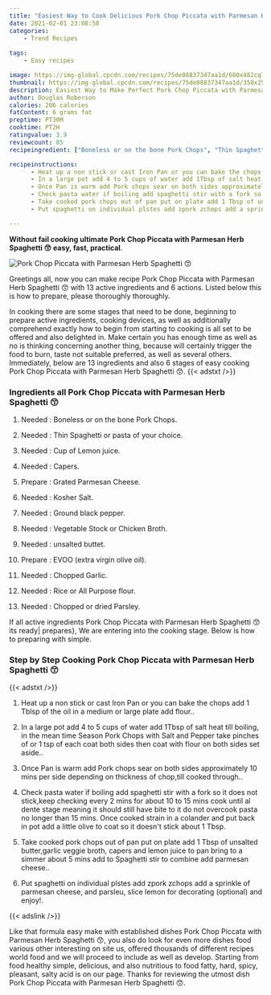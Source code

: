 ```yaml
---
title: "Easiest Way to Cook Delicious Pork Chop Piccata with Parmesan Herb Spaghetti "
date: 2021-02-01 23:08:58
categories:
    - Trend Recipes
    
tags:
    - Easy recipes

image: https://img-global.cpcdn.com/recipes/75de08837347aa1d/680x482cq70/pork-chop-piccata-with-parmesan-herb-spaghetti-😙-recipe-main-photo.jpg
thumbnail: https://img-global.cpcdn.com/recipes/75de08837347aa1d/350x250cq70/pork-chop-piccata-with-parmesan-herb-spaghetti-😙-recipe-main-photo.jpg
description: Easiest Way to Make Perfect Pork Chop Piccata with Parmesan Herb Spaghetti  with 13 ingredients and 6 stages of easy cooking.
author: Douglas Roberson
calories: 206 calories
fatContent: 6 grams fat
preptime: PT30M
cooktime: PT2H
ratingvalue: 3.9
reviewcount: 85
recipeingredient: ["Boneless or on the bone Pork Chops", "Thin Spaghetti or pasta of your choice", "Cup of Lemon juice", "Capers", "Grated Parmesan Cheese", "Kosher Salt", "Ground black pepper", "Vegetable Stock or Chicken Broth", "unsalted buttet", "EVOO extra virgin olive oil", "Chopped Garlic", "Rice or All Purpose flour", "Chopped or dried Parsley"]

recipeinstructions: 
      - Heat up a non stick or cast Iron Pan or you can bake the chops add 1 Tblsp of the oil in a medium or large plate add flour 
      - In a large pot add 4 to 5 cups of water add 1Tbsp of salt heat till boiling in the mean time Season Pork Chops with Salt and Pepper take pinches of or 1 tsp of each coat both sides then coat with flour on both sides set aside 
      - Once Pan is warm add Pork chops sear on both sides approximately 10 mins per side depending on thickness of choptill cooked through 
      - Check pasta water if boiling add spaghetti stir with a fork so it does not stickkeep checking every 2 mins for about 10 to 15 mins cook until al dente stage meaning it should still have bite to it do not overcook pasta no longer than 15 mins Once cooked strain in a colander and put back in pot add a little olive to coat so it doesnt stick about 1 Tbsp 
      - Take cooked pork chops out of pan put on plate add 1 Tbsp of unsalted buttergarlic veggie broth capers and lemon juice to pan bring to a simmer about 5 mins add to Spaghetti stir to combine add parmesan cheese 
      - Put spaghetti on individual plstes add zpork zchops add a sprinkle of parmesan cheese and parsleu slice lemon for decorating optional and enjoy

---
```




**Without fail cooking ultimate Pork Chop Piccata with Parmesan Herb Spaghetti 😙 easy, fast, practical**. 


![Pork Chop Piccata with Parmesan Herb Spaghetti 😙](https://img-global.cpcdn.com/recipes/75de08837347aa1d/680x482cq70/pork-chop-piccata-with-parmesan-herb-spaghetti-😙-recipe-main-photo.jpg "Pork Chop Piccata with Parmesan Herb Spaghetti 😙")




Greetings all, now you can make recipe Pork Chop Piccata with Parmesan Herb Spaghetti 😙 with 13 active ingredients and 6 actions. Listed below this is how to prepare, please thoroughly thoroughly.

In cooking there are some stages that need to be done, beginning to prepare active ingredients, cooking devices, as well as additionally comprehend exactly how to begin from starting to cooking is all set to be offered and also delighted in. Make certain you has enough time as well as no is thinking concerning another thing, because will certainly trigger the food to burn, taste not suitable preferred, as well as several others. Immediately, below are 13 ingredients and also 6 stages of easy cooking Pork Chop Piccata with Parmesan Herb Spaghetti 😙.
{{< adstxt />}}

### Ingredients all Pork Chop Piccata with Parmesan Herb Spaghetti 😙


1. Needed  : Boneless or on the bone Pork Chops.

1. Needed  : Thin Spaghetti or pasta of your choice.

1. Needed  : Cup of Lemon juice.

1. Needed  : Capers.

1. Prepare  : Grated Parmesan Cheese.

1. Needed  : Kosher Salt.

1. Needed  : Ground black pepper.

1. Needed  : Vegetable Stock or Chicken Broth.

1. Needed  : unsalted buttet.

1. Prepare  : EVOO (extra virgin olive oil).

1. Needed  : Chopped Garlic.

1. Needed  : Rice or All Purpose flour.

1. Needed  : Chopped or dried Parsley.



If all active ingredients Pork Chop Piccata with Parmesan Herb Spaghetti 😙 its ready| prepares}, We are entering into the cooking stage. Below is how to preparing with simple.

### Step by Step Cooking Pork Chop Piccata with Parmesan Herb Spaghetti 😙

{{< adstxt />}}


1. Heat up a non stick or cast Iron Pan or you can bake the chops add 1 Tblsp of the oil in a medium or large plate add flour..



1. In a large pot add 4 to 5 cups of water add 1Tbsp of salt heat till boiling, in the mean time Season Pork Chops with Salt and Pepper take pinches of or 1 tsp of each coat both sides then coat with flour on both sides set aside..



1. Once Pan is warm add Pork chops sear on both sides approximately 10 mins per side depending on thickness of chop,till cooked through..



1. Check pasta water if boiling add spaghetti stir with a fork so it does not stick,keep checking every 2 mins for about 10 to 15 mins cook until al dente stage meaning it should still have bite to it do not overcook pasta no longer than 15 mins. Once cooked strain in a colander and put back in pot add a little olive to coat so it doesn&#39;t stick about 1 Tbsp.



1. Take cooked pork chops out of pan put on plate add 1 Tbsp of unsalted butter,garlic veggie broth, capers and lemon juice to pan bring to a simmer about 5 mins add to Spaghetti stir to combine add parmesan cheese..



1. Put spaghetti on individual plstes add zpork zchops add a sprinkle of parmesan cheese, and parsleu, slice lemon for decorating (optional) and enjoy!.





{{< adslink />}}

Like that formula easy make with established dishes Pork Chop Piccata with Parmesan Herb Spaghetti 😙, you also do look for even more dishes food various other interesting on site us, offered thousands of different recipes world food and we will proceed to include as well as develop. Starting from food healthy simple, delicious, and also nutritious to food fatty, hard, spicy, pleasant, salty acid is on our page. Thanks for reviewing the utmost dish Pork Chop Piccata with Parmesan Herb Spaghetti 😙.
